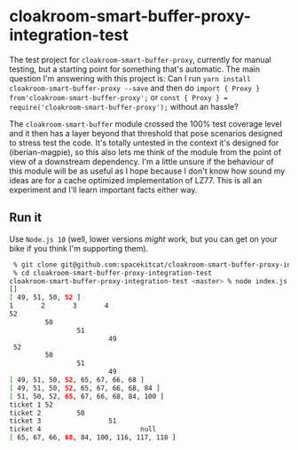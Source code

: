 # cloakroom-smart-buffer-proxy-integration-test

The test project for `cloakroom-smart-buffer-proxy`, currently for manual testing, but a starting point for something that's automatic.
The main question I'm answering with this project is: Can I run `yarn install cloakroom-smart-buffer-proxy --save` and then do `import { Proxy } from'cloakroom-smart-buffer-proxy';` or `const { Proxy } = require('cloakroom-smart-buffer-proxy');` without an hassle?

The `cloakroom-smart-buffer` module crossed the 100% test coverage level and it then has a layer beyond that threshold that pose scenarios designed to stress test the code. It's totally untested in the context it's designed for (iberian-magpie), so this also lets me think of the module from the point of view of a downstream dependency. I'm a little unsure if the behaviour of this module will be as useful as I hope because I don't know how sound my ideas are for a cache optimized implementation of LZ77. This is all an experiment and I'll learn important facts either way.

## Run it
Use `Node.js 10` (well, lower versions *might* work, but you can get on your bike if you think I'm supporting them).

```bash
 % git clone git@github.com:spacekitcat/cloakroom-smart-buffer-proxy-integration-test.git
 % cd cloakroom-smart-buffer-proxy-integration-test
cloakroom-smart-buffer-proxy-integration-test <master> % node index.js
[]
[ 49, 51, 50, 52 ]
1       2       3       4
52
         50
                 51
                         49
 52
         50
                 51
                         49
[ 49, 51, 50, 52, 65, 67, 66, 68 ]
[ 49, 51, 50, 52, 65, 67, 66, 68, 84 ]
[ 51, 50, 52, 65, 67, 66, 68, 84, 100 ]
ticket 1 52
ticket 2         50
ticket 3                 51
ticket 4                         null
[ 65, 67, 66, 68, 84, 100, 116, 117, 118 ]
````
